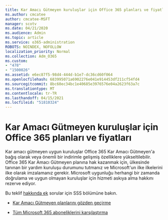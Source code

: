 ```yaml
---
title: Kar Amacı Gütmeyen kuruluşlar için Office 365 planları ve fiyatları
ms.author: cmcatee
author: cmcatee-MSFT
manager: scotv
ms.date: 04/21/2020
ms.audience: Admin
ms.topic: article
ms.service: o365-administration
ROBOTS: NOINDEX, NOFOLLOW
localization_priority: Normal
ms.collection: Adm_O365
ms.custom:
- "478"
- "1500026"
ms.assetid: e6ec87f5-98d4-444d-b1e7-dc36cd60f064
ms.openlocfilehash: 683995071a6902276e041e914453df211cf54fd4
ms.sourcegitcommit: 8bc60ec34bc1e40685e3976576e04a2623f63a7c
ms.translationtype: MT
ms.contentlocale: tr-TR
ms.lasthandoff: 04/15/2021
ms.locfileid: "51810324"
---
```

# <a name="office-365-for-nonprofit-plans-and-pricing"></a>Kar Amacı Gütmeyen kuruluşlar için Office 365 planları ve fiyatları

Kar amacı gütmeyen uygun kuruluşlar Office 365 Kar Amacı Gütmeyen'a bağış olarak veya önemli bir indirimle gelişmiş özelliklere yükseltilebilir. Office 365 Kar Amacı Gütmeyen planına [](https://go.microsoft.com/fwlink/p/?LinkID=330253) hak kazanmak için, ülkesinde tanınan bir yardım kuruluşu durumunu tutmanız ve Microsoft'un ilke ilkelerini ilke olarak imzalamanız gerekir. Microsoft uygunluğu herhangi bir zamanda doğrulama ve uygun olmayan kuruluşlar için hizmeti askıya alma hakkını rezerve ediyor.
  
Bu teklif [hakkında ek](https://products.office.com/nonprofit/office-365-nonprofit) sorular için SSS bölümüne bakın.
  
- [Kar Amacı Gütmeyen planlarını gözden geçirme](https://products.office.com/nonprofit/office-365-nonprofit-plans-and-pricing?tab=1)

- [Tüm Microsoft 365 aboneliklerini karşılaştırma](https://products.office.com/business/compare-more-office-365-for-business-plans)